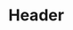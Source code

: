 <!-- TITLE: Software Installation And Tutorials -->
<!-- SUBTITLE: Installation Guide and Tutorials for all the software the mechanical team uses -->

# Header